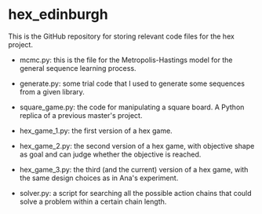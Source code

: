 # hex_edinburgh

This is the GitHub repository for storing relevant code files for the hex project.

- mcmc.py: this is the file for the Metropolis-Hastings model for the general sequence learning process.

- generate.py: some trial code that I used to generate some sequences from a given library.

- square_game.py: the code for manipulating a square board. A Python replica of a previous master's project.

- hex_game_1.py: the first version of a hex game.

- hex_game_2.py: the second version of a hex game, with objective shape as goal and can judge whether the objective is reached.

- hex_game_3.py: the third (and the current) version of a hex game, with the same design choices as in Ana's experiment.

- solver.py: a script for searching all the possible action chains that could solve a problem within a certain chain length.
